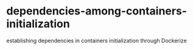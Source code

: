 # dependencies-among-containers-initialization
establishing dependencies in containers initialization through Dockerize
